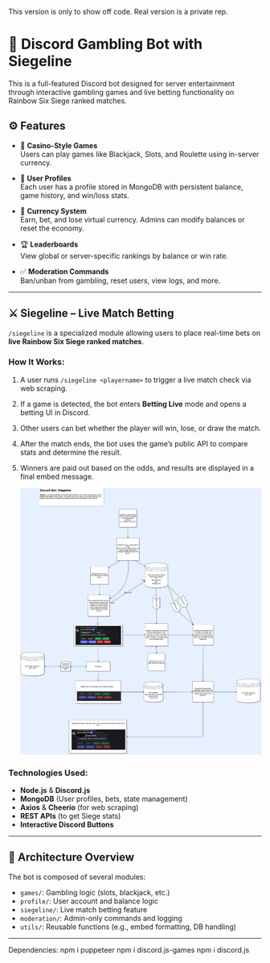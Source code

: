 This version is only to show off code.
Real version is a private rep.

# 🎲 Discord Gambling Bot with Siegeline

This is a full-featured Discord bot designed for server entertainment through interactive gambling games and live betting functionality on Rainbow Six Siege ranked matches.

## ⚙️ Features
- 🎰 **Casino-Style Games**  
  Users can play games like Blackjack, Slots, and Roulette using in-server currency.

- 🧾 **User Profiles**  
  Each user has a profile stored in MongoDB with persistent balance, game history, and win/loss stats.

- 💸 **Currency System**  
  Earn, bet, and lose virtual currency. Admins can modify balances or reset the economy.

- 🏆 **Leaderboards**  
  View global or server-specific rankings by balance or win rate.

- ✅ **Moderation Commands**  
  Ban/unban from gambling, reset users, view logs, and more.

---

## ⚔️ Siegeline – Live Match Betting

`/siegeline` is a specialized module allowing users to place real-time bets on **live Rainbow Six Siege ranked matches**.

### How It Works: 
1. A user runs `/siegeline <playername>` to trigger a live match check via web scraping.
2. If a game is detected, the bot enters **Betting Live** mode and opens a betting UI in Discord.
3. Other users can bet whether the player will win, lose, or draw the match.
4. After the match ends, the bot uses the game’s public API to compare stats and determine the result.
5. Winners are paid out based on the odds, and results are displayed in a final embed message.

   ![Go to extra Assets for Diagram!](https://github.com/gurdeep530/Gambling-discord-bot/blob/main/extra%20assests/Siegeline-explanantion.png)

### Technologies Used:
- **Node.js** & **Discord.js**
- **MongoDB** (User profiles, bets, state management)
- **Axios** & **Cheerio** (for web scraping)
- **REST APIs** (to get Siege stats)
- **Interactive Discord Buttons**

---

## 🧠 Architecture Overview

The bot is composed of several modules:
- `games/`: Gambling logic (slots, blackjack, etc.)
- `profile/`: User account and balance logic
- `siegeline/`: Live match betting feature
- `moderation/`: Admin-only commands and logging
- `utils/`: Reusable functions (e.g., embed formatting, DB handling)

---

Dependencies:
npm i puppeteer
npm i discord.js-games
npm i discord.js
